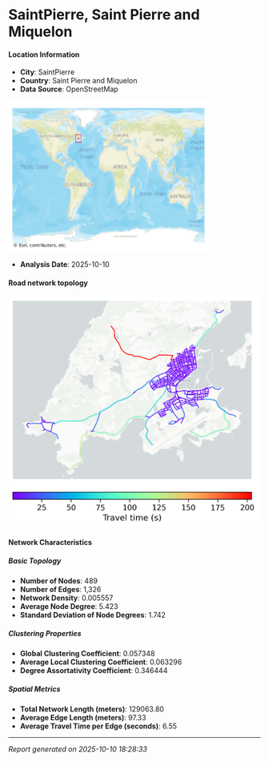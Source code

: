 # SaintPierre, Saint Pierre and Miquelon

#### Location Information

- **City**: SaintPierre
- **Country**: Saint Pierre and Miquelon
- **Data Source**: OpenStreetMap
<img src="SaintPierre_location.png" alt="SaintPierre Location Map" width="400" />

- **Analysis Date**: 2025-10-10

#### Road network topology

<img src="SaintPierre_network_map.png" alt="SaintPierre Road Network Map" width="500"/>

#### Network Characteristics

##### Basic Topology

- **Number of Nodes**: 489
- **Number of Edges**: 1,326
- **Network Density**: 0.005557
- **Average Node Degree**: 5.423
- **Standard Deviation of Node Degrees**: 1.742

##### Clustering Properties

- **Global Clustering Coefficient**: 0.057348
- **Average Local Clustering Coefficient**: 0.063296
- **Degree Assortativity Coefficient**: 0.346444

##### Spatial Metrics

- **Total Network Length (meters)**: 129063.80
- **Average Edge Length (meters)**: 97.33
- **Average Travel Time per Edge (seconds)**: 6.55

---
*Report generated on 2025-10-10 18:28:33*
